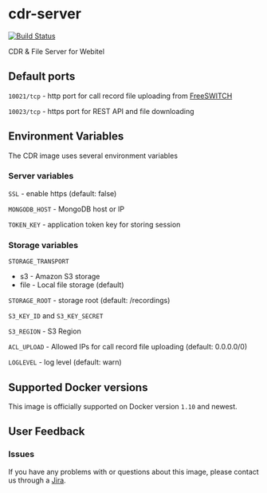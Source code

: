 cdr-server
===

[![Build Status](https://dev.webitel.com/buildStatus/icon?job=build_cdr)](https://dev.webitel.com/job/build_cdr)

CDR & File Server for Webitel

## Default ports

`10021/tcp` - http port for call record file uploading from [FreeSWITCH](https://registry.hub.docker.com/u/webitel/freeswitch/)

`10023/tcp` - https port for REST API and file downloading

## Environment Variables

The CDR image uses several environment variables

### Server variables

`SSL` - enable https (default: false)

`MONGODB_HOST` - MongoDB host or IP

`TOKEN_KEY` - application token key for storing session

### Storage variables

`STORAGE_TRANSPORT`

- s3 - Amazon S3 storage
- file - Local file storage (default)

`STORAGE_ROOT` - storage root (default: /recordings)

`S3_KEY_ID` and `S3_KEY_SECRET`

`S3_REGION` - S3 Region

`ACL_UPLOAD` - Allowed IPs for call record file uploading (default: 0.0.0.0/0)

`LOGLEVEL` - log level (default: warn)


## Supported Docker versions

This image is officially supported on Docker version `1.10` and newest.

## User Feedback

### Issues
If you have any problems with or questions about this image, please contact us through a [Jira](https://my.webitel.com/).
